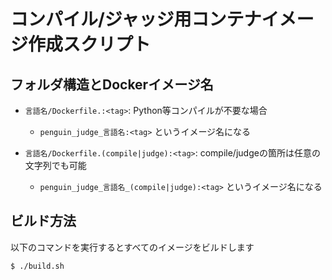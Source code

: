 # コンパイル/ジャッジ用コンテナイメージ作成スクリプト

## フォルダ構造とDockerイメージ名

* `言語名/Dockerfile.:<tag>`: Python等コンパイルが不要な場合

   * `penguin_judge_言語名:<tag>` というイメージ名になる

* `言語名/Dockerfile.(compile|judge):<tag>`: compile/judgeの箇所は任意の文字列でも可能

   * `penguin_judge_言語名_(compile|judge):<tag>` というイメージ名になる

## ビルド方法

以下のコマンドを実行するとすべてのイメージをビルドします

```
$ ./build.sh
```
